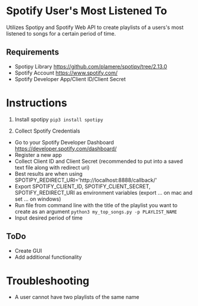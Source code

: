 # Spotify User's Most Listened To
Utilizes Spotipy and Spotify Web API to create playlists of a users's most listened to songs for a certain period of time.

## Requirements
* Spotipy Library https://github.com/plamere/spotipy/tree/2.13.0
* Spotify Account https://www.spotify.com/
* Spotify Developer App/Client ID/Client Secret

# Instructions
1) Install spotipy
`pip3 install spotipy`

2) Collect Spotify Credentials
* Go to your Spotify Developer Dashboard https://developer.spotify.com/dashboard/
* Register a new app
* Collect Client ID and Client Secret (recommended to put into a saved text file along with redirect uri)
* Best results are when using SPOTIPY_REDIRECT_URI='http://localhost:8888/callback/'
* Export SPOTIFY_CLIENT_ID, SPOTIFY_CLIENT_SECRET, SPOTIFY_REDIRECT_URI as environment variables (export ... on mac and set ... on windows)
* Run file from command line with the title of the playlist you want to create as an argument
`python3 my_top_songs.py -p PLAYLIST_NAME`
* Input desired period of time

## ToDo
* Create GUI
* Add additional functionality

# Troubleshooting
* A user cannot have two playlists of the same name
